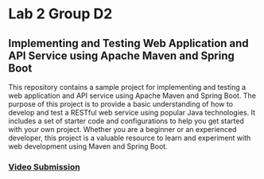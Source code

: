 # Lab 2 Group D2
## Implementing and Testing Web Application and API Service using Apache Maven and Spring Boot
This repository contains a sample project for implementing and testing a web application and API service using Apache Maven and Spring Boot. The purpose of this project is to provide a basic understanding of how to develop and test a RESTful web service using popular Java technologies. It includes a set of starter code and configurations to help you get started with your own project. Whether you are a beginner or an experienced developer, this project is a valuable resource to learn and experiment with web development using Maven and Spring Boot.
### [Video Submission](https://drive.google.com/file/d/1GxULX9TaOFy-4LzidNrhyHfLipiXUkan/view?usp=share_link)
